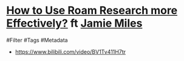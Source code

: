 # [How to Use Roam Research more Effectively?](https://wshuyi.medium.com/how-to-use-roam-research-more-effectively-257a4a1c81d) ft [Jamie Miles](<./Jamie Miles.md>)
#Filter #Tags #Metadata
- https://www.bilibili.com/video/BV1Tv411H7tr